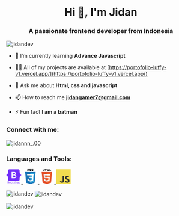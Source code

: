 <h1 align="center">Hi 👋, I'm Jidan</h1>
<h3 align="center">A passionate frontend developer from Indonesia</h3>

<p align="left"> <img src="https://komarev.com/ghpvc/?username=jidandev&label=Profile%20views&color=0e75b6&style=flat" alt="jidandev" /> </p>

- 🌱 I’m currently learning **Advance Javascript**

- 👨‍💻 All of my projects are available at [https://portofolio-luffy-v1.vercel.app/](https://portofolio-luffy-v1.vercel.app/)

- 💬 Ask me about **Html, css and javascript**

- 📫 How to reach me **jidangamer7@gmail.com**

- ⚡ Fun fact **I am a batman**

<h3 align="left">Connect with me:</h3>
<p align="left">
<a href="https://instagram.com/jidannn_.00" target="blank"><img align="center" src="https://raw.githubusercontent.com/rahuldkjain/github-profile-readme-generator/master/src/images/icons/Social/instagram.svg" alt="jidannn_.00" height="30" width="40" /></a>
</p>

<h3 align="left">Languages and Tools:</h3>
<p align="left"> <a href="https://getbootstrap.com" target="_blank" rel="noreferrer"> <img src="https://raw.githubusercontent.com/devicons/devicon/master/icons/bootstrap/bootstrap-plain-wordmark.svg" alt="bootstrap" width="40" height="40"/> </a> <a href="https://www.w3schools.com/css/" target="_blank" rel="noreferrer"> <img src="https://raw.githubusercontent.com/devicons/devicon/master/icons/css3/css3-original-wordmark.svg" alt="css3" width="40" height="40"/> </a> <a href="https://www.w3.org/html/" target="_blank" rel="noreferrer"> <img src="https://raw.githubusercontent.com/devicons/devicon/master/icons/html5/html5-original-wordmark.svg" alt="html5" width="40" height="40"/> </a> <a href="https://developer.mozilla.org/en-US/docs/Web/JavaScript" target="_blank" rel="noreferrer"> <img src="https://raw.githubusercontent.com/devicons/devicon/master/icons/javascript/javascript-original.svg" alt="javascript" width="40" height="40"/> </a> </p>

<p><img align="left" src="https://github-readme-stats.vercel.app/api/top-langs?username=jidandev&show_icons=true&locale=en&layout=compact" alt="jidandev" /></p>

<p>&nbsp;<img align="center" src="https://github-readme-stats.vercel.app/api?username=jidandev&show_icons=true&locale=en" alt="jidandev" /></p>

<p><img align="center" src="https://github-readme-streak-stats.herokuapp.com/?user=jidandev&" alt="jidandev" /></p>


